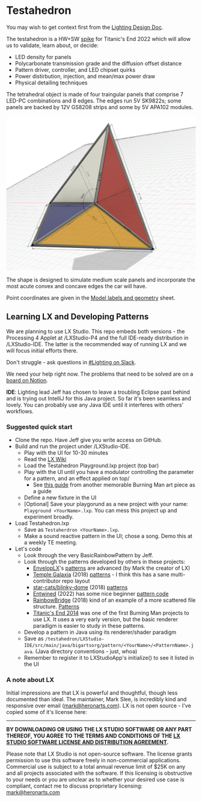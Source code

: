 Testahedron
==

You may wish to get context first from the [Lighting Design Doc](https://docs.google.com/document/d/1YK9umrhOodwnRWGRzYOR1iOocrO6Cf9ZpHF7FWgBKKI/edit#).

The testahedron is a HW+SW [spike](https://en.wikipedia.org/wiki/Spike_(software_development)) for Titanic's End 2022 which will allow us to validate, learn about, or decide:
 
* LED density for panels
* Polycarbonate transmission grade and the diffusion offset distance 
* Pattern driver, controller, and LED chipset quirks
* Power distirbution, injection, and mean/max power draw
* Physical detailing techniques

The tetrahedral object is made of four traingular panels that comprise 7 LED-PC combinations and 8 edges. The edges run 5V SK9822s; some panels are backed by 12V GS8208 strips and some by 5V APA102 modules.

![Testherdron mockup](assets/testahedron.png)

The shape is designed to simulate medium scale panels and incorporate the most acute convex and concave edges the car will have.

Point coordinates are given in the [Model labels and geometry](https://docs.google.com/spreadsheets/d/1xg3VyxFnoMtjiKc9JUttWGl9H9YlJPBahsxc7eyymcE/edit?usp=sharing) sheet.


## Learning LX and Developing Patterns

We are planning to use LX Studio. This repo embeds both versions - the Processing 4 Applet at /LXStudio-P4 and the full IDE-ready distribution in /LXStudio-IDE. The latter is the recommended way of running LX and we will focus initial efforts there.

Don't struggle - ask questions in [#Lighting on Slack](https://titanicsend.slack.com/archives/C02L0MDQB2M).

We need your help right now. The problems that need to be solved are on a [board on Notion](https://titanicsend.notion.site/d4a7f54ab5f84784b79268e81c9342a7?v=1950f7f8703d498cb51e6e01ec84c577).

**IDE**: Lighting lead Jeff has chosen to leave a troubling Eclipse past behind and is trying out IntelliJ for this Java project. So far it's been seamless and lovely. You can probably use any Java IDE until it interferes with others' workflows.

### Suggested quick start

* Clone the repo. Have Jeff give you write access on GitHub.
* Build and run the project under /LXStudio-IDE.
    * Play with the UI for 10-30 minutes
    * Read the [LX Wiki](https://github.com/heronarts/LXStudio/wiki)
    * Load the Testahedron Playground.lxp project (top bar)
    * Play with the UI until you have a modulator controlling the parameter for a pattern, and an effect applied on top/
       * See [this guide](https://github.com/tracyscott/RainbowStudio/blob/master/LXStudioUserGuide.md) from another memorable Burning Man art piece as a guide
    * Define a new fixture in the UI
    * [Optional] Save your playgorund as a new project with your name: `Playground <YourName>.lxp`. You can mess this project up and experiment broadly.
* Load Testahedron.lxp
    * Save as `Testaherdron <YourName>.lxp`. 
    * Make a sound reactive pattern in the UI; chose a song. Demo this at a weekly TE meeting.
* Let's code
    * Look through the very BasicRainbowPattern by Jeff. 
    * Look through the patterns developed by others in these projects:
        * [EnvelopLX](https://github.com/EnvelopSound/EnvelopLX)'s [patterns](https://github.com/EnvelopSound/EnvelopLX/blob/master/EnvelopLX/Patterns.pde) are advanced (by Mark the creator of LX)
        * [Temple Galaxia](https://github.com/temple2018/Galaxia) (2018) [patterns](https://github.com/temple2018/Galaxia/tree/master/src/main/java/org/templegalaxia/patterns) - I think this has a sane multi-contributor repo layout
        * [star-cats/blinky-dome](https://github.com/star-cats/blinky-dome) (2018) [patterns](https://github.com/star-cats/blinky-dome/tree/master/src/main/java/com/github/starcats/blinkydome/pattern)
        * [Entwined](https://github.com/squaredproject/Entwined) (2022) has some nice beginner [pattern code](https://github.com/squaredproject/Entwined/blob/master/oldlx/Trees/Patterns_ColinHunt.java)
        * [RainbowBridge](https://github.com/tracyscott/RainbowStudio) (2018) kind of an example of a more scattered file structure. [Patterns](https://github.com/tracyscott/RainbowStudio/tree/master/src/main/java/com/giantrainbow/patterns)
        * [Titanic's End 2014](https://github.com/nottombrown/TitanicsEnd) was one of the first Burning Man projects to use LX. It uses a very early version, but the basic renderer paradigm is easier to study in these patterns.
  * Develop a pattern in Java using its renderer/shader paradigm
  * Save as `/testahedron/LXStudio-IDE/src/main/java/bigartsorg/pattern/<YourName>/<PatternName>.java`. (Java directory conventions - just, whoa)
  * Remember to register it to LXStudioApp's initialize() to see it listed in the UI

### A note about LX

Initial impressions are that LX is powerful and thoughtful, though less documented than ideal. The maintainer, Mark Slee, is incredibly kind and responsive over email ([mark@heronarts.com](mailto:mark@heronarts.com)).  LX is not open source - I've copied some of it's license here:

---

**BY DOWNLOADING OR USING THE LX STUDIO SOFTWARE OR ANY PART THEREOF, YOU AGREE TO THE TERMS AND CONDITIONS OF THE [LX STUDIO SOFTWARE LICENSE AND DISTRIBUTION AGREEMENT](http://lx.studio/license).**

Please note that LX Studio is not open-source software. The license grants permission to use this software freely in non-commercial applications. Commercial use is subject to a total annual revenue limit of $25K on any and all projects associated with the software. If this licensing is obstructive to your needs or you are unclear as to whether your desired use case is compliant, contact me to discuss proprietary licensing: mark@heronarts.com


